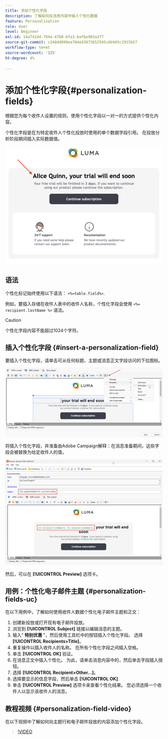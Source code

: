 ```yaml
---
title: 添加个性化字段
description: 了解如何在消息内容中插入个性化数据
feature: Personalization
role: User
level: Beginner
exl-id: 14a741dd-794e-4760-bfa3-bafbe993a3f7
source-git-commit: c248dd899ea704e43873652545c6b945c2915b57
workflow-type: tm+mt
source-wordcount: '325'
ht-degree: 4%

---
```


# 添加个性化字段{#personalization-fields}

根据您为每个收件人设置的规则，使用个性化字段以一对一的方式提供个性化内容。

个性化字段是在为特定收件人个性化投放时使用的单个数据字段引用。 在投放分析阶段期间插入实际数据值。

![消息个性化示例](assets/perso-name-sample.png)

## 语法

个性化标记始终使用以下语法： `<%=table.field%>`.

例如，要插入存储在收件人表中的收件人名称，个性化字段会使用 `<%= recipient.lastName %>` 语法。

>[!CAUTION]
>
>个性化字段内容不能超过1024个字符。

## 插入个性化字段 {#insert-a-personalization-field}

要插入个性化字段，请单击可从任何标题、主题或消息正文字段访问的下拉图标。

![插入个性化字段](assets/perso-field-insert.png)

将插入个性化字段，并准备由Adobe Campaign解释：在消息准备期间，这些字段会被替换为给定收件人的值。

![电子邮件中的个性化字段](assets/perso-fields-in-msg.png)

然后，可以在 **[!UICONTROL Preview]** 选项卡。

<!--Learn more about message preview in [this page]().-->

## 用例：个性化电子邮件主题 {#personalization-fields-uc}

在以下用例中，了解如何使用收件人数据个性化电子邮件主题和正文：

1. 创建新投放或打开现有电子邮件投放。
1. 浏览到 **[!UICONTROL Subject]** 链接以编辑消息的主题。
1. 输入“ **特别优惠** ”，然后使用工具栏中的按钮插入个性化字段。 选择 **[!UICONTROL Recipients>Title]**。
1. 重复操作以插入收件人的名称。 在所有个性化字段之间插入空格。
1. 单击 **[!UICONTROL OK]** 验证。
1. 在消息正文中插入个性化。 为此，请单击消息内容中的，然后单击字段插入按钮。
1. 选择 **[!UICONTROL Recipient>Other...]**。
1. 选择要显示的信息字段，然后单击 **[!UICONTROL OK]**.
1. 单击 **[!UICONTROL Preview]** 选项卡来查看个性化结果。 您必须选择一个收件人以显示该收件人的消息。



## 教程视频 {#personalization-field-video}

在以下视频中了解如何向主题行和电子邮件投放的内容添加个性化字段。

>[!VIDEO](https://video.tv.adobe.com/v/24925?quality=12)
